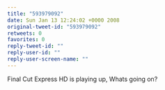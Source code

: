 ```yaml
---
title: "593979092"
date: Sun Jan 13 12:24:02 +0000 2008
original-tweet-id: "593979092"
retweets: 0
favorites: 0
reply-tweet-id: ""
reply-user-id: ""
reply-user-screen-name: ""
---
```

Final Cut Express HD is playing up, Whats going on?
